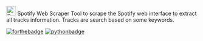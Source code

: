 <img src="assets\spotify_logo.png" alt="Spotify Logo" width="25" height="25"> Spotify Web Scraper
Tool to scrape the Spotify web interface to extract all tracks information. Tracks are search based on some keywords.

[![forthebadge](https://forthebadge.com/images/badges/built-with-love.svg)](https://forthebadge.com)
[![pythonbadge](https://forthebadge.com/images/badges/made-with-python.svg)](https://forthebadge.com)
